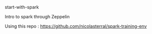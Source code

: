 start-with-spark

Intro to spark through Zeppelin

Using this repo : https://github.com/nicolasterral/spark-training-env